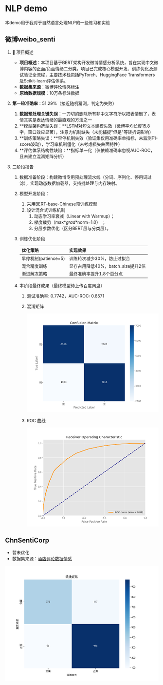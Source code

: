 # NLP demo

本demo用于我对于自然语言处理NLP的一些练习和实验



## 微博weibo_senti

1. 📌 项目概述
   + **项目概述**：本项目基于BERT架构开发微博情感分析系统，旨在实现中文微博内容的正面/负面情绪二分类。项目已完成核心模型开发、训练优化及测试验证全流程，主要技术栈包括PyTorch、HuggingFace Transformers及Scikit-learn评估体系。
   + **数据集来源**：[微博评论情感标注](https://github.com/SophonPlus/ChineseNlpCorpus/blob/master/datasets/weibo_senti_100k/intro.ipynb)
   + **原始数据规模**：10万条标注数据

2. **第一轮准确率**：51.29%（接近随机猜测，判定为失败）

   1. **数据预处理关键失误**：一刀切的删除所有非中文字符所以把表情删了，表情其实是表达情绪的最直观的方法之一
   2. **模型架构选型失误：**LSTM对短文本建模失效（微博平均长度15.8字，窗口效应显著），注意力机制缺失（未能捕捉"但是"等转折词影响）
   3. **训练策略失误：**早停机制失效（验证集仅用准确率单指标，未监测F1-score波动），学习率机制僵化（未考虑损失曲面特性）
   4. **评估体系结构性缺陷：**指标单一化（仅依赖准确率忽视AUC-ROC，且未建立混淆矩阵分析）

3. 二阶段报告

   1. 数据准备阶段：构建微博专用预处理流水线（分词、序列化、停用词过滤），实现动态数据加载器，支持批处理与内存映射。

   2. 模型开发阶段：

      1. 采用BERT-base-Chinese预训练模型
      2. 设计混合式训练机制
         1. 动态学习率衰减（Linear with Warmup）；
         2. 梯度裁剪（max*_grad_*norm=1.0） ； 
         3. 分层参数优化（区分BERT层与分类层）。

   3. 训练优化阶段
   
      | 优化策略             | 实现效果                           |
      | -------------------- | ---------------------------------- |
      | 早停机制(patience=5) | 训练轮次减少30%，防止过拟合        |
      | 混合精度训练         | 显存占用降低40%，batch_size提升2倍 |
      | 渐进解冻策略         | 最终准确率提升1.8个百分点          |
   
   4. 本阶段最终成果（最终模型待上传百度网盘）
   
      1. 测试准确率: 0.7742，AUC-ROC: 0.8571
   
      2. 混淆矩阵
   
         ![confusion_matrix](./weibo/docs/results/confusion_matrix.png)
   
      3. ROC 曲线
   
         ![roc_curve](./weibo/docs/results/roc_curve.png)
## ChnSentiCorp

+ 暂未优化
+ 数据集来源：[酒店评论数据情感](https://github.com/SophonPlus/ChineseNlpCorpus/blob/master/datasets/ChnSentiCorp_htl_all/intro.ipynb)

![confusion_matrix](./ChnSentiCorp/docs/confusion_matrix.png)